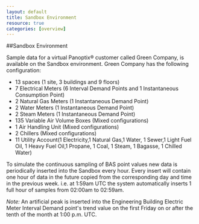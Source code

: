 ```yaml
---
layout: default 
title: Sandbox Environment 
resource: true 
categories: [overview] 
--- 
```

##Sandbox Environment

Sample data for a virtual Panoptix® customer called Green Company, is available on the Sandbox environment. Green Company has the following configuration:
 
* 13 spaces (1 site, 3 buildings and 9 floors)
* 7 Electrical Meters (6 Interval Demand Points and 1 Instantaneous Consumption Point)
* 2 Natural Gas Meters (1 Instantaneous Demand Point)
* 2 Water Meters (1 Instantaneous Demand Point)
* 2 Steam Meters (1 Instantaneous Demand Point)
* 135 Variable Air Volume Boxes (Mixed configurations)
* 1 Air Handling Unit (Mixed configurations)
* 2 Chillers (Mixed configurations)
* 11 Utility Account(1 Electricity,1 Natural Gas,1 Water, 1 Sewer,1 Light Fuel Oil, 1 Heavy Fuel Oil,1 Propane, 1 Coal, 1 Steam, 1 Bagasse, 1 Chilled Water)
 
To simulate the continuous sampling of BAS point values new data is periodically inserted into the Sandbox every hour. Every insert will contain one hour of data in the future copied from the corresponding day and time in the previous week. i.e. at 1:59am UTC the system automatically inserts 1 full hour of samples from 02:00am to 02:59am.
 
*Note:* An artificial peak is inserted into the Engineering Building Electric Meter Interval Demand point's trend value on the first Friday on or after the tenth of the month at 1:00 p.m. UTC.

